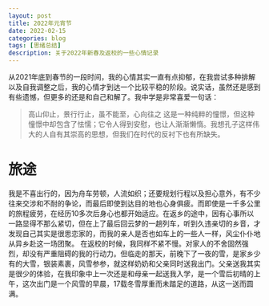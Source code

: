 ```yaml
---
layout: post
title: 2022年元宵节
date: 2022-02-15
categories: blog
tags: [思绪总结]
description: 关于2022年新春及返校的一些心情记录
---
```

从2021年底到春节的一段时间，我的心情其实一直有点抑郁，在我尝试多种排解以及自我调整之后，我的心情才到达一个比较平稳的阶段。说实话，虽然还是感到有些遗憾，但更多的还是和自己和解了。我中学是非常喜爱一句话：
> 高山仰止，景行行止，虽不能至，心向往之
这是一种纯粹的憧憬，但这种憧憬中却包含了怯懦；它令人得到安慰，也让人渐渐懒惰。我想孔子这样伟大的人自有其崇高的思想，但我们在时代的反衬下也有所缺失。
# 旅途
我是不喜出行的，因为舟车劳顿，人流如织；还要规划行程以及担心意外，有不少往来交涉和不耐的争论，而最后即使到达目的地也心身俱疲。而即使是一千多公里的旅程疲劳，在经历10多次后身心也都开始适应。在返乡的途中，因有心事所以一路显得不那么紧切，但在上了最后回云梦的一趟列车，听到久违亲切的乡音，才发现自己其实是很思恋家的，而我的亲人是否也如车上的一些人一样，风尘仆仆地从异乡赴这一场团聚。
在返校的时候，我同样不紧不慢。对家人的不舍固然强烈，却没有严重阻碍的我的行动力。但临走的那天，前晚下了一夜的雪，是家乡少有的大雪，银装素裹，风雪参参，就这样奶奶和父亲同时送我出门。父亲送我其实是很少的体验，在我印象中上一次还是和母亲一起送我入学，是一个雪后初晴的上午，这次出门是一个风雪的早晨，17载冬雪厚重而未踏足的道路，从这一送而圆满。
# 











